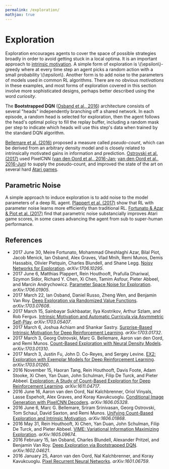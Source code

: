 ```yaml
---
permalink: /exploration/
mathjax: true
---
```

# Exploration

Exploration encourages agents to cover the space of possible strategies broadly in order to avoid getting stuck in a local optima. It is an important approach to [intrinsic motivation](http://realai.org/intrinsic-motivation). A simple form of exploration is \\(\epsilon\\)-greedy where at every time step an agent picks a random action with a small probability \\(\epsilon\\). Another form is to add noise to the parameters of models used in common RL algorithms. There are no obvious *motivations* in these examples, and most forms of exploration covered in this section involve more sophisticated designs, perhaps better described using the word *curiosity*.

The **Bootstrapped DQN** ([Osband et al., 2016](https://arxiv.org/abs/1602.04621)) architecture consists of several "heads" independently branching off a shared network. In each episode, a random head is selected for exploration, then the agent follows the head's optimal policy to fill the replay buffer, including a random mask per step to indicate which heads will use this step's data when trained by the standard DQN algorithm.

[Bellemare et al. (2016)](https://arxiv.org/abs/1606.01868) proposed a measure called *pseudo-count*, which can be derived from an arbitrary density model and is closely related to intrinsically motivated gains in information and prediction. [Ostrovski et al. (2017)](https://arxiv.org/abs/1703.01310) used PixelCNN ([van den Oord et al., 2016-Jan](https://arxiv.org/abs/1601.06759); [van den Oord et al., 2016-Jun](https://arxiv.org/abs/1606.05328)) to supply the pseudo-count, and improved the state of the art on several hard [Atari games](http://realai.org/environments/#the-arcade-learning-environment).

## Parametric Noise

A simple approach to induce exploration is to add noise to the model parameters of a deep RL agent. [Plappert et al. (2017)](https://arxiv.org/abs/1706.01905) show that RL with parameter noise learns more efficiently than traditional RL. [Fortunato & Azar & Piot et al. (2017)](https://arxiv.org/abs/1706.10295) find that parametric noise substancially improves Atari game scores, in some cases advancing the agent from sub to super-human performance.

## References

* 2017 June 30, Meire Fortunato, Mohammad Gheshlaghi Azar, Bilal Piot, Jacob Menick, Ian Osband, Alex Graves, Vlad Mnih, Remi Munos, Demis Hassabis, Olivier Pietquin, Charles Blundell, and Shane Legg. [Noisy Networks for Exploration](https://arxiv.org/abs/1706.10295). *arXiv:1706.10295*.
* 2017 June 6, Matthias Plappert, Rein Houthooft, Prafulla Dhariwal, Szymon Sidor, Richard Y. Chen, Xi Chen, Tamim Asfour, Pieter Abbeel, and Marcin Andrychowicz. [Parameter Space Noise for Exploration](https://arxiv.org/abs/1706.01905). *arXiv:1706.01905*.
* 2017 March 22, Ian Osband, Daniel Russo, Zheng Wen, and Benjamin Van Roy. [Deep Exploration via Randomized Value Functions](https://arxiv.org/abs/1703.07608). *arXiv:1703.07608*.
* 2017 March 15, Sainbayar Sukhbaatar, Ilya Kostrikov, Arthur Szlam, and Rob Fergus. [Intrinsic Motivation and Automatic Curricula via Asymmetric Self-Play](https://arxiv.org/abs/1703.05407). *arXiv:1703.05407*.
* 2017 March 6, Joshua Achiam and Shankar Sastry. [Surprise-Based Intrinsic Motivation for Deep Reinforcement Learning](https://arxiv.org/abs/1703.01732). *arXiv:1703.01732*.
* 2017 March 3, Georg Ostrovski, Marc G. Bellemare, Aaron van den Oord, and Remi Munos. [Count-Based Exploration with Neural Density Models](https://arxiv.org/abs/1703.01310). *arXiv:1703.01310*.
* 2017 March 3, Justin Fu, John D. Co-Reyes, and Sergey Levine. [EX2: Exploration with Exemplar Models for Deep Reinforcement Learning](https://arxiv.org/abs/1703.01260). *arXiv:1703.01260*.
* 2016 November 15, Haoran Tang, Rein Houthooft, Davis Foote, Adam Stooke, Xi Chen, Yan Duan, John Schulman, Filip De Turck, and Pieter Abbeel. [Exploration: A Study of Count-Based Exploration for Deep Reinforcement Learning](https://arxiv.org/abs/1611.04717). *arXiv:1611.04717*.
* 2016 June 16, Aaron van den Oord, Nal Kalchbrenner, Oriol Vinyals, Lasse Espeholt, Alex Graves, and Koray Kavukcuoglu. [Conditional Image Generation with PixelCNN Decoders](https://arxiv.org/abs/1606.05328). *arXiv:1606.05328*.
* 2016 June 6, Marc G. Bellemare, Sriram Srinivasan, Georg Ostrovski, Tom Schaul, David Saxton, and Remi Munos. [Unifying Count-Based Exploration and Intrinsic Motivation](https://arxiv.org/abs/1606.01868). *arXiv:1606.01868*.
* 2016 May 31, Rein Houthooft, Xi Chen, Yan Duan, John Schulman, Filip De Turck, and Pieter Abbeel. [VIME: Variational Information Maximizing Exploration](https://arxiv.org/abs/1605.09674). *arXiv:1605.09674*.
* 2016 February 15, Ian Osband, Charles Blundell, Alexander Pritzel, and Benjamin Van Roy. [Deep Exploration via Bootstrapped DQN](https://arxiv.org/abs/1602.04621). *arXiv:1602.04621*.
* 2016 January 25, Aaron van den Oord, Nal Kalchbrenner, and Koray Kavukcuoglu. [Pixel Recurrent Neural Networks](https://arxiv.org/abs/1601.06759). *arXiv:1601.06759*.

